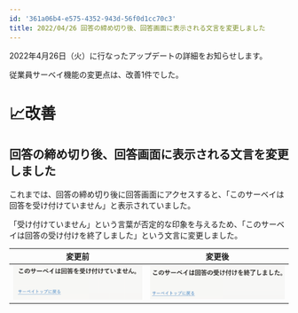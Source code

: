 ```yaml
---
id: '361a06b4-e575-4352-943d-56f0d1cc70c3'
title: 2022/04/26 回答の締め切り後、回答画面に表示される文言を変更しました
---
```

2022年4月26日（火）に行なったアップデートの詳細をお知らせします。

従業員サーベイ機能の変更点は、改善1件でした。

# 📈改善

## 回答の締め切り後、回答画面に表示される文言を変更しました
これまでは、回答の締め切り後に回答画面にアクセスすると、「このサーベイは回答を受け付けていません」と表示されていました。

「受け付けていません」という言葉が否定的な印象を与えるため、「このサーベイは回答の受け付けを終了しました」という文言に変更しました。

| 変更前 | 変更後 | 
| -------- | -------- | 
| ![](2022-04-27-09-53-32.png)|![](2022-04-27-09-54-12.png)| 